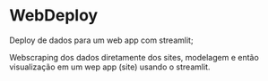 # WebDeploy
Deploy de dados para um web app com streamlit;

Webscraping dos dados diretamente dos sites, modelagem e então visualização em um wep app (site)
usando o streamlit.
